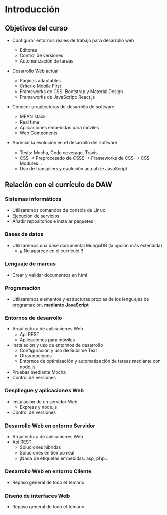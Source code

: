 # Introducción

## Objetivos del curso

- Configurar entornos reales de trabajo para desarrollo web
    - Editores
    - Control de versiones
    - Automatización de tareas


- Desarrollo Web actual
    - Páginas adaptables
    - Criterio Mobile First
    - Frameworks de CSS: Bootstrap y Material Design
    - Frameworks de JavaScript: React.js


- Conocer arquitecturas de desarrollo de software
    - MEAN stack
    - Real time
    - Aplicaciones embebidas para móviles
    - Web Components
    

- Apreciar la evolución en el desarrollo del software
    - Tests: Mocha, Code coverage, Travis...
    - CSS -> Preprocesado de CSSS -> Frameworks de CSS -> CSS Modules...
    - Uso de transpilers y evolución actual de JavaScript

## Relación con el currículo de DAW

### Sistemas informáticos
- Utilizaremos comandos de consola de Linux
- Ejecución de servicios
- Añadir repositorios e instalar paquetes

### Bases de datos
- Utilizaremos una base documental MongoDB (la opción más extendida)
    - ¡¡¡No aparece en el currículo!!!

### Lenguaje de marcas
- Crear y validar documentos en html

### Programación
- Utilizaremos elementos y estructuras propias de los lenguajes de programación, **mediante JavaScript**

### Entornos de desarrollo
- Arquitectura de aplicaciones Web
    - Api REST
    - Aplicaciones para móviles
- Instalación y uso de entornos de desarrollo
    - Configuración y uso de Sublime Text
    - Otras opciones
    - Entornos de optimización y automatización de tareas mediante con node.js
- Pruebas mediante Mocha
- Control de versiones

### Despliegue y aplicaciones Web
- Instalación de un servidor Web 
    - Express y node.js
- Control de versiones

### Desarrollo Web en entorno Servidor
- Arquitectura de aplicaciones Web
- Api REST
    - Soluciones híbridas
    - Soluciones en tiempo real
    - ¡Nada de etiquetas embebidas: asp, php...

### Desarrollo Web en entorno Cliente
- Repaso general de todo el temario

### Diseño de interfaces Web
- Repaso general de todo el temario
